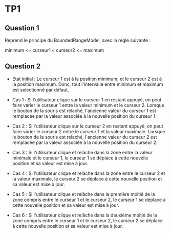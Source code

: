 # TP1 
## Question 1

Reprend le principe du BoundedRangeModel, avec la règle suivante : 

minimum <= curseur1 < curseur2 <= maximum

## Question 2

* Etat initial : Le curseur 1 est à la position minimum, et le curseur 2 est à la position maximum. Donc, tout l'intervalle entre minimum et maximum est selectionné par défaut.

* Cas 1 : Si l'utilisateur clique sur le curseur 1 en restant appuyé, on peut faire varier le curseur 1 entre la valeur minimum et le curseur 2. 
Lorsque le bouton de la souris est relaché, l'ancienne valeur du curseur 1 est remplacée par la valeur associée à la nouvelle position du curseur 1.

* Cas 2 : Si l'utilisateur clique sur le curseur 2 en restant appuyé, on peut faire varier le curseur 2 entre le curseur 1 et la valeur maximale. 
Lorsque le bouton de la souris est relaché, l'ancienne valeur du curseur 2 est remplacée par la valeur associée à la nouvelle position du curseur 2.

* Cas 3 : Si l'utilisateur clique et relâche dans la zone entre la valeur minimale et le curseur 1, le curseur 1 se déplace à cette nouvelle position et sa valeur est mise à jour.

* Cas 4 : Si l'utilisateur clique et relâche dans la zone entre le curseur 2 et la valeur maximale, le curseur 2 se déplace à cette nouvelle position et sa valeur est mise à jour.

* Cas 5 : Si l'utilisateur clique et relâche dans la première moitié de la zone compris entre le curseur 1 et le curseur 2, le curseur 1 se déplace à cette nouvelle position et sa valeur est mise à jour.

* Cas 6 : Si l'utilisateur clique et relâche dans la deuxième moitié de la zone compris entre le curseur 1 et le curseur 2, le curseur 2 se déplace à cette nouvelle position et sa valeur est mise à jour.